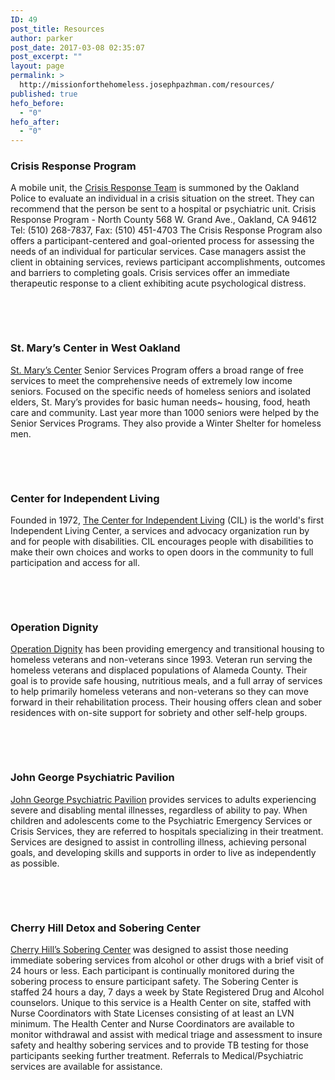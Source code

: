 ```yaml
---
ID: 49
post_title: Resources
author: parker
post_date: 2017-03-08 02:35:07
post_excerpt: ""
layout: page
permalink: >
  http://missionforthehomeless.josephpazhman.com/resources/
published: true
hefo_before:
  - "0"
hefo_after:
  - "0"
---
```

<h3>Crisis Response Program</h3>
A mobile unit, the <a href="http://www.acbhcs.org/Contact%20Us/contacts.htm">Crisis Response Team</a> is summoned by the Oakland Police to evaluate an individual in a crisis situation on the street. They can recommend that the person be sent to a hospital or psychiatric unit.
Crisis Response Program - North County
568 W. Grand Ave., Oakland, CA 94612
Tel: (510) 268-7837, Fax: (510) 451-4703
The Crisis Response Program also offers a participant-centered and goal-oriented process for assessing the needs of an individual for particular services. Case managers assist the client in obtaining services, reviews participant accomplishments, outcomes and barriers to completing goals. Crisis services offer an immediate therapeutic response to a client exhibiting acute psychological distress.

&nbsp;

&nbsp;
<h3>St. Mary’s Center in West Oakland</h3>
<a href="http://www.stmaryscenter.org/">St. Mary’s Center</a> Senior Services Program offers a broad range of free services to meet the comprehensive needs of extremely low income seniors. Focused on the specific needs of homeless seniors and isolated elders, St. Mary’s provides for basic human needs~ housing, food, heath care and community. Last year more than 1000 seniors were helped by the Senior Services Programs. They also provide a Winter Shelter for homeless men.

&nbsp;

&nbsp;
<h3>Center for Independent Living</h3>
Founded in 1972, <a href="http://www.thecil.org/">The Center for Independent Living</a> (CIL) is the world's first Independent Living Center, a services and advocacy organization run by and for people with disabilities. CIL encourages people with disabilities to make their own choices and works to open doors in the community to full participation and access for all.

&nbsp;

&nbsp;
<h3>Operation Dignity</h3>
<a href="http://operationdignity.org/">Operation Dignity</a> has been providing emergency and transitional housing to homeless veterans and non-veterans since 1993. Veteran run serving the homeless veterans and displaced populations of Alameda County. Their goal is to provide safe housing, nutritious meals, and a full array of services to help primarily homeless veterans and non-veterans so they can move forward in their rehabilitation process. Their housing offers clean and sober residences with on-site support for sobriety and other self-help groups.

&nbsp;

&nbsp;
<h3>John George Psychiatric Pavilion</h3>
<a href="http://www.acmedctr.org/johngeorge.cfm">John George Psychiatric Pavilion</a> provides services to adults experiencing severe and disabling mental illnesses, regardless of ability to pay. When children and adolescents come to the Psychiatric Emergency Services or Crisis Services, they are referred to hospitals specializing in their treatment. Services are designed to assist in controlling illness, achieving personal goals, and developing skills and supports in order to live as independently as possible.

&nbsp;

&nbsp;
<h3>Cherry Hill Detox and Sobering Center</h3>
<a href="http://horizonservices.org/cherry-hill-detoxification-program-services/">Cherry Hill’s Sobering Center</a> was designed to assist those needing immediate sobering services from alcohol or other drugs with a brief visit of 24 hours or less. Each participant is continually monitored during the sobering process to ensure participant safety. The Sobering Center is staffed 24 hours a day, 7 days a week by State Registered Drug and Alcohol counselors. Unique to this service is a Health Center on site, staffed with Nurse Coordinators with State Licenses consisting of at least an LVN minimum. The Health Center and Nurse Coordinators are available to monitor withdrawal and assist with medical triage and assessment to insure safety and healthy sobering services and to provide TB testing for those participants seeking further treatment. Referrals to Medical/Psychiatric services are available for assistance.